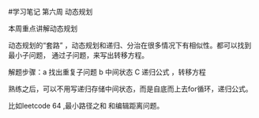 #学习笔记 第六周 动态规划

本周重点讲解动态规划

动态规划的“套路” ，动态规划和递归、分治在很多情况下有相似性。都可以找到最小子问题，
通过子问题，来写出转移方程。

解题步骤：a 找出重复子问题 
		  b  中间状态
		  C 递归公式 ，转移方程
		  
熟练之后，可以不用写递归存储中间状态，而是自底而上去for循环，递归公式。


比如leetcode 64 ,最小路径之和 和编辑距离问题。



